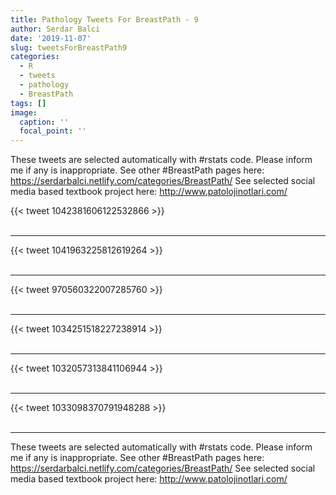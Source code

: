 ```yaml
---
title: Pathology Tweets For BreastPath - 9
author: Serdar Balci
date: '2019-11-07'
slug: tweetsForBreastPath9
categories:
  - R
  - tweets
  - pathology
  - BreastPath
tags: []
image:
  caption: ''
  focal_point: ''
---
```



These tweets are selected automatically with #rstats code. Please inform me if any is inappropriate.
See other #BreastPath pages here: https://serdarbalci.netlify.com/categories/BreastPath/ 
See selected social media based textbook project here: http://www.patolojinotlari.com/

{{< tweet 1042381606122532866 >}}
<br>
<br>
<hr>
{{< tweet 1041963225812619264 >}}
<br>
<br>
<hr>
{{< tweet 970560322007285760 >}}
<br>
<br>
<hr>
{{< tweet 1034251518227238914 >}}
<br>
<br>
<hr>
{{< tweet 1032057313841106944 >}}
<br>
<br>
<hr>
{{< tweet 1033098370791948288 >}}
<br>
<br>
<hr>


These tweets are selected automatically with #rstats code. Please inform me if any is inappropriate.
See other #BreastPath pages here: https://serdarbalci.netlify.com/categories/BreastPath/ 
See selected social media based textbook project here: http://www.patolojinotlari.com/
